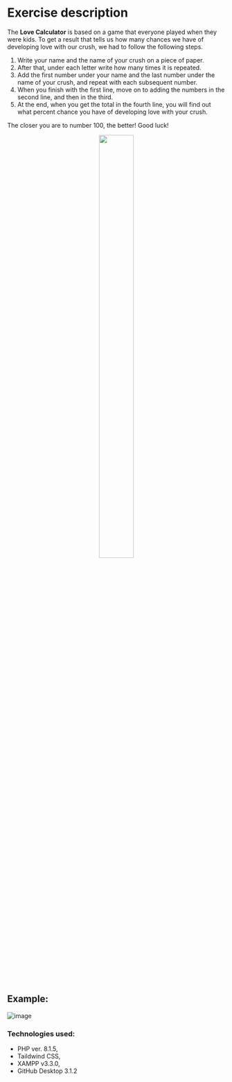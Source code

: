 # Exercise description
The **Love Calculator** is based on a game that everyone played when they were kids. To get a result that tells us how many chances we have of developing love with our crush, we had to follow the following steps.

1. Write your name and the name of your crush on a piece of paper.
2. After that, under each letter write how many times it is repeated.
3. Add the first number under your name and the last number under the name of your crush, and repeat with each subsequent number.
4. When you finish with the first line, move on to adding the numbers in the second line, and then in the third.
5. At the end, when you get the total in the fourth line, you will find out what percent chance you have of developing love with your crush.

The closer you are to number 100, the better! Good luck!

<p align="center" width="100%">
    <img width="40%" height="50%" src="https://user-images.githubusercontent.com/95641979/212991975-3ccbeefa-9786-437d-865a-2b36dd5bc09e.png"> 
</p>

## Example: 

![image](https://user-images.githubusercontent.com/95641979/212993898-0c94759d-d739-4948-83e2-66d651b0deb0.png)

### Technologies used:

- PHP ver. 8.1.5,
- Taildwind CSS,
- XAMPP v3.3.0,
- GitHub Desktop 3.1.2
